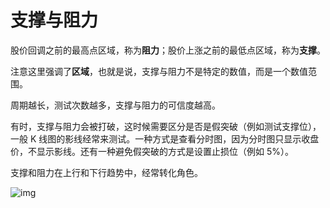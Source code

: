 # 支撑与阻力

股价回调之前的最高点区域，称为**阻力**；股价上涨之前的最低点区域，称为**支撑**。

注意这里强调了**区域**，也就是说，支撑与阻力不是特定的数值，而是一个数值范围。

周期越长，测试次数越多，支撑与阻力的可信度越高。

有时，支撑与阻力会被打破，这时候需要区分是否是假突破（例如测试支撑位），一般 K 线图的影线经常来测试。一种方式是查看分时图，因为分时图只显示收盘价，不显示影线。还有一种避免假突破的方式是设置止损位（例如 5%）。

支撑和阻力在上行和下行趋势中，经常转化角色。

![img](https://bpcdn.co/images/2016/05/grade1-support-resistance-examples2.png)